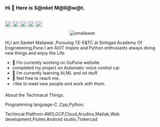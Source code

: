 ### Hi 👋 Here is S@nket M@ll@w@t.
<br/>
<a href="https://mail.google.com/mail/sanket.mallawat91@gmail.com">
<img align="left" alt="Gmail" width="22px" src="https://cdn.jsdelivr.net/npm/simple-icons@v3/icons/gmail.svg" />
</a>
<a href="https://www.linkedin.com/in/sanket-mallawat/">
<img align="left" alt="LinkdeIN" width="22px" src="https://cdn.jsdelivr.net/npm/simple-icons@v3/icons/linkedin.svg" />
</a>
<a href="https://twitter.com/MallawatSanket">
<img align="left" alt="Twitter" width="22px" src="https://cdn.jsdelivr.net/npm/simple-icons@v3/icons/twitter.svg" />
</a>
<a href="https://www.instagram.com/sanket.mallawat/">
<img align="left" alt="Instagram" width="22px" src="https://cdn.jsdelivr.net/npm/simple-icons@v3/icons/instagram.svg" />
</a>
<a href="https://www.facebook.com/sanket.mallawat/">
<img align="left" alt="facebook" width="22px" src="https://cdn.jsdelivr.net/npm/simple-icons@v3/icons/facebook.svg" />
</a>
<br />
<p align="center"> <img src="https://komarev.com/ghpvc/?username=smallawat" alt="smallawat" /> </p>







Hi,I am Sanket Mallawat ,Pursuing TE-E&TC at Sinhgad Academy Of Engineeering,Pune.I am AIOT inspire and Python enthusiasts always doing new things and enjoy the Life.

- 🔭 I’m currently working on GsPune website.
- completed my project on Automatic voice control car.
- 🌱 I’m currently learning AI,ML and iot stuff.
- 💬 feel free to reach me.
- ⚡like to meet new people and work with them.

About the Techinacal Things.

Programming language-C ,Cpp,Python.

Techincal Platfrom-AWS,GCP,Cloud,Arudino,Matlab,Web development,Flutter,Android studio,Tinkercad

